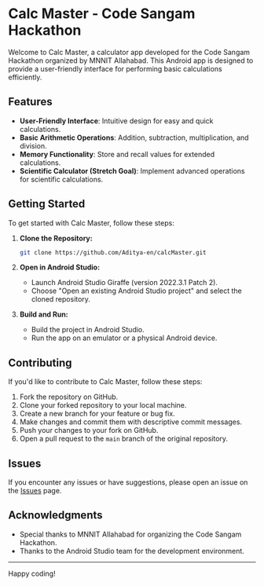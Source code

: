 # Calc Master - Code Sangam Hackathon

Welcome to Calc Master, a calculator app developed for the Code Sangam Hackathon organized by MNNIT Allahabad. This Android app is designed to provide a user-friendly interface for performing basic calculations efficiently.

## Features

- **User-Friendly Interface**: Intuitive design for easy and quick calculations.
- **Basic Arithmetic Operations**: Addition, subtraction, multiplication, and division.
- **Memory Functionality**: Store and recall values for extended calculations.
- **Scientific Calculator (Stretch Goal)**: Implement advanced operations for scientific calculations.

## Getting Started

To get started with Calc Master, follow these steps:

1. **Clone the Repository:**
    ```bash
    git clone https://github.com/Aditya-en/calcMaster.git
    ```

2. **Open in Android Studio:**
   - Launch Android Studio Giraffe (version 2022.3.1 Patch 2).
   - Choose "Open an existing Android Studio project" and select the cloned repository.

3. **Build and Run:**
   - Build the project in Android Studio.
   - Run the app on an emulator or a physical Android device.

## Contributing

If you'd like to contribute to Calc Master, follow these steps:

1. Fork the repository on GitHub.
2. Clone your forked repository to your local machine.
3. Create a new branch for your feature or bug fix.
4. Make changes and commit them with descriptive commit messages.
5. Push your changes to your fork on GitHub.
6. Open a pull request to the `main` branch of the original repository.

## Issues

If you encounter any issues or have suggestions, please open an issue on the [Issues](https://github.com/your-username/your-repo/issues) page.


## Acknowledgments

- Special thanks to MNNIT Allahabad for organizing the Code Sangam Hackathon.
- Thanks to the Android Studio team for the development environment.

---

Happy coding!
